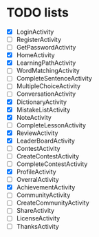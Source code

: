 # TODO lists

- [x] LoginActivity
- [ ] RegisterActivity
- [ ] GetPasswordActivity
- [x] HomeActivity
- [x] LearningPathActivity
- [ ] WordMatchingActivity
- [ ] CompleteSentenceActivity
- [ ] MultipleChoiceActivity
- [ ] ConversationActivity   
- [x] DictionaryActivity
- [x] MistakeListActivity
- [x] NoteActivity
- [ ] CompleteLessonActivity
- [x] ReviewActivity
- [x] LeaderBoardActivity
- [ ] ContestActivity
- [ ] CreateContestActivity
- [ ] CompleteContestActivity
- [x] ProfileActivity
- [ ] OverralActivity
- [x] AchievementActivity
- [ ] CommunityActivity
- [ ] CreateCommunityActivity
- [ ] ShareActivity
- [ ] LicenseActivity
- [ ] ThanksActivity
